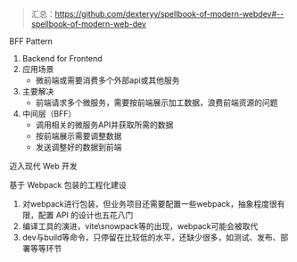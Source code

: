 > 汇总：https://github.com/dexteryy/spellbook-of-modern-webdev#--spellbook-of-modern-web-dev





BFF Pattern

1. Backend for Frontend
2. 应用场景
   - 微前端或需要消费多个外部api或其他服务
3. 主要解决
   - 前端请求多个微服务，需要按前端展示加工数据，浪费前端资源的问题
4. 中间层（BFF）
   - 调用相关的微服务API并获取所需的数据
   - 按前端展示需要调整数据
   - 发送调整好的数据到前端



迈入现代 Web 开发



基于 Webpack 包装的工程化建设

1. 对webpack进行包装，但业务项目还需要配置一些webpack，抽象程度很有限，配置 API 的设计也五花八门
2. 编译工具的演进，vite\snowpack等的出现，webpack可能会被取代
3. dev与build等命令，只停留在比较低的水平，还缺少很多，如测试、发布、部署等等环节

